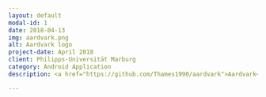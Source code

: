 ```yaml
---
layout: default
modal-id: 1
date: 2018-04-13
img: aardvark.png
alt: Aardvark logo
project-date: April 2018
client: Philipps-Universität Marburg
category: Android Application
description: <a href="https://github.com/Thames1990/aardvark">Aardvark</a> just went public today!

---
```


